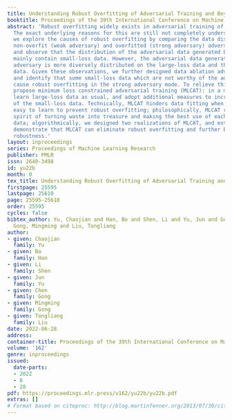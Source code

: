 ```yaml
---
title: Understanding Robust Overfitting of Adversarial Training and Beyond
booktitle: Proceedings of the 39th International Conference on Machine Learning
abstract: 'Robust overfitting widely exists in adversarial training of deep networks.
  The exact underlying reasons for this are still not completely understood. Here,
  we explore the causes of robust overfitting by comparing the data distribution of
  non-overfit (weak adversary) and overfitted (strong adversary) adversarial training,
  and observe that the distribution of the adversarial data generated by weak adversary
  mainly contain small-loss data. However, the adversarial data generated by strong
  adversary is more diversely distributed on the large-loss data and the small-loss
  data. Given these observations, we further designed data ablation adversarial training
  and identify that some small-loss data which are not worthy of the adversary strength
  cause robust overfitting in the strong adversary mode. To relieve this issue, we
  propose minimum loss constrained adversarial training (MLCAT): in a minibatch, we
  learn large-loss data as usual, and adopt additional measures to increase the loss
  of the small-loss data. Technically, MLCAT hinders data fitting when they become
  easy to learn to prevent robust overfitting; philosophically, MLCAT reflects the
  spirit of turning waste into treasure and making the best use of each adversarial
  data; algorithmically, we designed two realizations of MLCAT, and extensive experiments
  demonstrate that MLCAT can eliminate robust overfitting and further boost adversarial
  robustness.'
layout: inproceedings
series: Proceedings of Machine Learning Research
publisher: PMLR
issn: 2640-3498
id: yu22b
month: 0
tex_title: Understanding Robust Overfitting of Adversarial Training and Beyond
firstpage: 25595
lastpage: 25610
page: 25595-25610
order: 25595
cycles: false
bibtex_author: Yu, Chaojian and Han, Bo and Shen, Li and Yu, Jun and Gong, Chen and
  Gong, Mingming and Liu, Tongliang
author:
- given: Chaojian
  family: Yu
- given: Bo
  family: Han
- given: Li
  family: Shen
- given: Jun
  family: Yu
- given: Chen
  family: Gong
- given: Mingming
  family: Gong
- given: Tongliang
  family: Liu
date: 2022-06-28
address:
container-title: Proceedings of the 39th International Conference on Machine Learning
volume: '162'
genre: inproceedings
issued:
  date-parts:
  - 2022
  - 6
  - 28
pdf: https://proceedings.mlr.press/v162/yu22b/yu22b.pdf
extras: []
# Format based on citeproc: http://blog.martinfenner.org/2013/07/30/citeproc-yaml-for-bibliographies/
---
```

